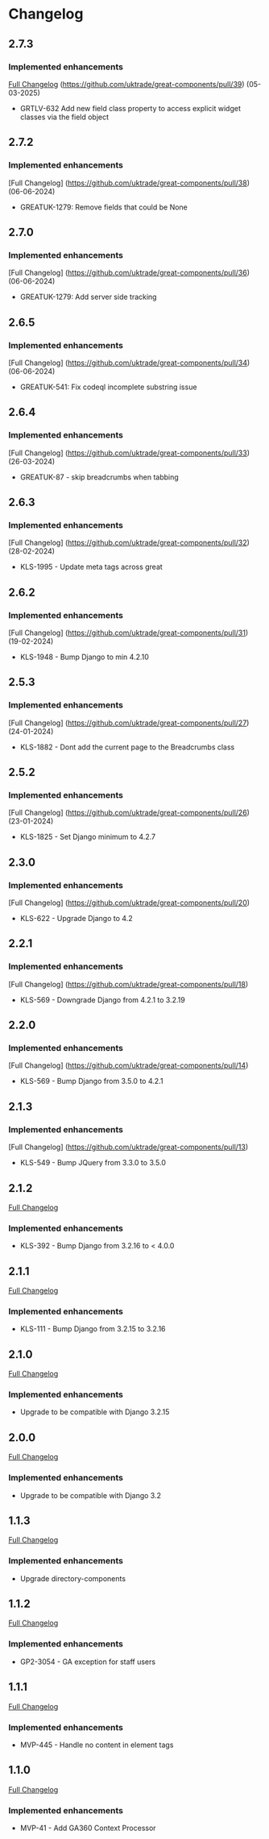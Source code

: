 # Changelog

## 2.7.3
### Implemented enhancements
[Full Changelog]() (https://github.com/uktrade/great-components/pull/39) 
(05-03-2025)
* GRTLV-632 Add new field class property to access explicit widget classes via the field object

## 2.7.2
### Implemented enhancements
[Full Changelog] (https://github.com/uktrade/great-components/pull/38) (06-06-2024)
- GREATUK-1279: Remove fields that could be None 

## 2.7.0
### Implemented enhancements
[Full Changelog] (https://github.com/uktrade/great-components/pull/36) (06-06-2024)
- GREATUK-1279: Add server side tracking 

## 2.6.5
### Implemented enhancements
[Full Changelog] (https://github.com/uktrade/great-components/pull/34) (06-06-2024)
- GREATUK-541: Fix codeql incomplete substring issue

## 2.6.4
### Implemented enhancements
[Full Changelog] (https://github.com/uktrade/great-components/pull/33) (26-03-2024)
- GREATUK-87 - skip breadcrumbs when tabbing

## 2.6.3
### Implemented enhancements
[Full Changelog] (https://github.com/uktrade/great-components/pull/32) (28-02-2024)
- KLS-1995 - Update meta tags across great

## 2.6.2
### Implemented enhancements
[Full Changelog] (https://github.com/uktrade/great-components/pull/31) (19-02-2024)
- KLS-1948 - Bump Django to min 4.2.10

## 2.5.3
### Implemented enhancements
[Full Changelog] (https://github.com/uktrade/great-components/pull/27) (24-01-2024)
- KLS-1882 - Dont add the current page to the Breadcrumbs class

## 2.5.2
### Implemented enhancements
[Full Changelog] (https://github.com/uktrade/great-components/pull/26) (23-01-2024)
- KLS-1825 - Set Django minimum to 4.2.7

## 2.3.0
### Implemented enhancements
[Full Changelog] (https://github.com/uktrade/great-components/pull/20)
- KLS-622 - Upgrade Django to 4.2

## 2.2.1
### Implemented enhancements
[Full Changelog] (https://github.com/uktrade/great-components/pull/18)
- KLS-569 - Downgrade Django from 4.2.1 to 3.2.19

## 2.2.0
### Implemented enhancements
[Full Changelog] (https://github.com/uktrade/great-components/pull/14)
- KLS-569 - Bump Django from 3.5.0 to 4.2.1

## 2.1.3
### Implemented enhancements
[Full Changelog] (https://github.com/uktrade/great-components/pull/13)
- KLS-549 - Bump JQuery from 3.3.0 to 3.5.0

## 2.1.2
[Full Changelog](https://github.com/uktrade/great-components/pull/10)
### Implemented enhancements
- KLS-392 - Bump Django from 3.2.16 to < 4.0.0

## 2.1.1
[Full Changelog](https://github.com/uktrade/great-components/pull/10)
### Implemented enhancements
- KLS-111 - Bump Django from 3.2.15 to 3.2.16

## 2.1.0
[Full Changelog](https://github.com/uktrade/great-components/pull/9)
### Implemented enhancements
- Upgrade to be compatible with Django 3.2.15

## 2.0.0
[Full Changelog](https://github.com/uktrade/great-components/pull/7)
### Implemented enhancements
- Upgrade to be compatible with Django 3.2

## 1.1.3
[Full Changelog](https://github.com/uktrade/great-components/pull/5)
### Implemented enhancements
- Upgrade directory-components

## 1.1.2
[Full Changelog](https://github.com/uktrade/great-components/pull/4)
### Implemented enhancements
- GP2-3054 - GA exception for staff users

## 1.1.1
[Full Changelog](https://github.com/uktrade/great-components/pull/3)
### Implemented enhancements
- MVP-445 - Handle no content in element tags


## 1.1.0
[Full Changelog](https://github.com/uktrade/great-components/pull/2)
### Implemented enhancements
- MVP-41 - Add GA360 Context Processor
